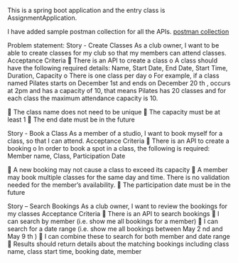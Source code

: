 This is a spring boot application and the entry class is AssignmentApplication.

I have added sample postman collection for all the APIs. [postman collection](/Assignment.postman_collection.json)


Problem statement:
Story - Create Classes
As a club owner, I want to be able to create classes for my club so that my members can attend classes.
Acceptance Criteria
 There is an API to create a class
o A class should have the following required details: Name, Start Date, End Date, Start
Time, Duration, Capacity
o There is one class per day
o For example, if a class named Pilates starts on December 1st and ends on December
20 th , occurs at 2pm and has a capacity of 10, that means Pilates has 20 classes and for
each class the maximum attendance capacity is 10.

 The class name does not need to be unique
 The capacity must be at least 1
 The end date must be in the future

Story - Book a Class
As a member of a studio, I want to book myself for a class, so that I can attend.
Acceptance Criteria
 There is an API to create a booking
o In order to book a spot in a class, the following is required: Member name, Class,
Participation Date

 A new booking may not cause a class to exceed its capacity
 A member may book multiple classes for the same day and time. There is no validation needed
for the member’s availability.
 The participation date must be in the future

Story – Search Bookings
As a club owner, I want to review the bookings for my classes
Acceptance Criteria
 There is an API to search bookings
 I can search by member (i.e. show me all bookings for a member)
 I can search for a date range (i.e. show me all bookings between May 2 nd and May 9 th )
 I can combine these to search for both member and date range
 Results should return details about the matching bookings including class name, class start time,
booking date, member


